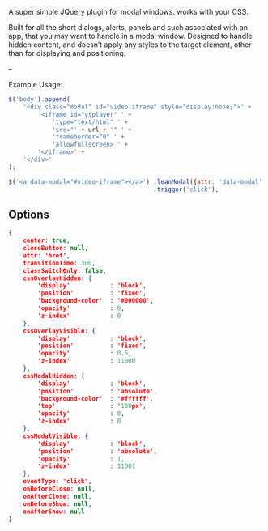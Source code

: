A super simple JQuery plugin for modal windows. works with your CSS.

Built for all the short dialogs, alerts, panels and such associated with an app,
that you may want to handle in a modal window. Designed to handle hidden
content, and doesn’t apply any styles to the target element, other than for
displaying and positioning.

–

Example Usage:

````javascript
$('body').append(
    '<div class="modal" id="video-iframe" style="display:none;">' +
        '<iframe id="ytplayer" ' +
            'type="text/html" ' +
            'src="' + url + '" ' +
            'frameborder="0" ' +
            'allowfullscreen> ' +
        '</iframe>' +
    '</div>'
);

$('<a data-modal="#video-iframe"></a>') .leanModal({attr: 'data-modal' })
                                        .trigger('click');
````



Options
--------


````json
{
    center: true,
    closeButton: null,
    attr: 'href',
    transitionTime: 300,
    classSwitchOnly: false,
    cssOverlayHidden: {
        'display'           : 'block',
        'position'          : 'fixed',
        'background-color'  : '#000000',
        'opacity'           : 0,
        'z-index'           : 0
    },
    cssOverlayVisible: {
        'display'           : 'block',
        'position'          : 'fixed',
        'opacity'           : 0.5,
        'z-index'           : 11000
    },
    cssModalHidden: {
        'display'           : 'block',
        'position'          : 'absolute',
        'background-color'  : '#ffffff',
        'top'               : '100px',
        'opacity'           : 0,
        'z-index'           : 0
    },
    cssModalVisible: {
        'display'           : 'block',
        'position'          : 'absolute',
        'opacity'           : 1,
        'z-index'           : 11001
    },
    eventType: 'click',
    onBeforeClose: null,
    onAfterClose: null,
    onBeforeShow: null,
    onAfterShow: null
}
````

